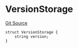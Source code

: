 # VersionStorage
[Git Source](https://github.com/thrackle-io/aquifi-rules-v1/blob/47aa0c8585077f5b931483a9b3097e3fe330a3c3/src/protocol/diamond/VersionFacetLib.sol)


```solidity
struct VersionStorage {
    string version;
}
```

